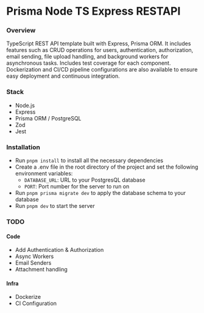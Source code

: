# Prisma Node TS Express RESTAPI

### Overview

TypeScript REST API template built with Express, Prisma ORM. It includes features such as CRUD operations for users, authentication, authorization, email sending, file upload handling, and background workers for asynchronous tasks. Includes test coverage for each component. Dockerization and CI/CD pipeline configurations are also available to ensure easy deployment and continuous integration.

### Stack

- Node.js
- Express
- Prisma ORM / PostgreSQL
- Zod
- Jest

### Installation

- Run `pnpm install` to install all the necessary dependencies
- Create a .env file in the root directory of the project and set the following environment variables:
  - `DATABASE_URL`: URL to your PostgresQL database
  - `PORT`: Port number for the server to run on
- Run `pnpm prisma migrate dev` to apply the database schema to your database
- Run `pnpm dev` to start the server

### TODO

#### Code

- Add Authentication & Authorization
- Async Workers
- Email Senders
- Attachment handling

#### Infra

- Dockerize
- CI Configuration
